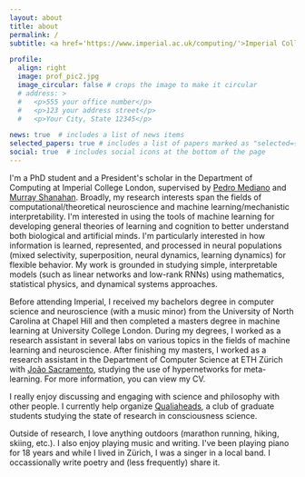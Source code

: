```yaml
---
layout: about
title: about
permalink: /
subtitle: <a href='https://www.imperial.ac.uk/computing/'>Imperial College London, Department of Computing</a> #<a href='#'>Affiliations</a>. Address. Contacts. Moto. Etc.

profile:
  align: right
  image: prof_pic2.jpg
  image_circular: false # crops the image to make it circular
  # address: >
  #   <p>555 your office number</p>
  #   <p>123 your address street</p>
  #   <p>Your City, State 12345</p>

news: true  # includes a list of news items
selected_papers: true # includes a list of papers marked as "selected={true}"
social: true  # includes social icons at the bottom of the page
---
```


<!-- I was born and raised in Columbus, Ohio. After enough time in the midwest, I did a bachelors degree in computer science and neuroscience (with a music minor) at the University of North Carolina at Chapel Hill. Deciding I wanted to pursue the field of AI more directly, I went on to do a masters degree in machine learning at University College London. During both degrees, I worked as a research assistant in several labs on various topics in the fields of machine learning and neuroscience. After finishing my masters, I worked as a research assistant at ETH Zurich for a year, studying the use of hypernetworks for meta-learning.  -->

I'm a PhD student and a President's scholar in the Department of Computing at Imperial College London, supervised by <a href='https://pmediano.gitlab.io/'>Pedro Mediano</a> and <a href='https://www.doc.ic.ac.uk/~mpsha/index.html'>Murray Shanahan</a>. Broadly, my research interests span the fields of computational/theoretical neuroscience and machine learning/mechanistic interpretability. I'm interested in using the tools of machine learning for developing general theories of learning and cognition to better understand both biological and artificial minds. I'm particularly interested in how information is learned, represented, and processed in neural populations (mixed selectivity, superposition, neural dynamics, learning dynamics) for flexible behavior. My work is grounded in studying simple, interpretable models (such as linear networks and low-rank RNNs) using mathematics, statistical physics, and dynamical systems approaches. 

<!-- At the moment I'm working on projects related to how contextual specialization and gating arises in linear gated networks, and learning dynamics in RNNs that give rise to dynamical motifs such as recurrent-layer attractors. -->
<!-- At the moment, I'm working on  -->
<!-- At the moment, I'm working on ___. If any of these topics sounds of interest to you, feel free to reach out! -->
<!-- Some topics include how information is represented and processed in distributed population codes (mixed selectivity, modularity, superposition, neural dynamics), and how this relates to cognitive phenomenon underlying the ability to learn and generalize across many tasks (cognitive control, abstraction, reasoning, compositionality, meta-learning, continual learning). -->

Before attending Imperial, I received my bachelors degree in computer science and neuroscience (with a music minor) from the University of North Carolina at Chapel Hill and then completed a masters degree in machine learning at University College London. During my degrees, I worked as a research assistant in several labs on various topics in the fields of machine learning and neuroscience. After finishing my masters, I worked as a research assistant in the Department of Computer Science at ETH Zürich with <a href='https://www.joaosacramento.com/'>João Sacramento</a>, studying the use of hypernetworks for meta-learning. For more information, you can view my CV.

I really enjoy discussing and engaging with science and philosophy with other people. I currently help organize <a href='https://qualiaheads.github.io/blog/'>Qualiaheads</a>, a club of graduate students studying the state of research in consciousness science.

Outside of research, I love anything outdoors (marathon running, hiking, skiing, etc.). I also enjoy playing music and writing. I've been playing piano for 18 years and while I lived in Zürich, I was a singer in a local band. I occassionally write poetry and (less frequently) share it.

<!-- Write your biography here. Tell the world about yourself. Link to your favorite [subreddit](http://reddit.com). You can put a picture in, too. The code is already in, just name your picture `prof_pic.jpg` and put it in the `img/` folder.

Put your address / P.O. box / other info right below your picture. You can also disable any these elements by editing `profile` property of the YAML header of your `_pages/about.md`. Edit `_bibliography/papers.bib` and Jekyll will render your [publications page](/al-folio/publications/) automatically.

Link to your social media connections, too. This theme is set up to use [Font Awesome icons](http://fortawesome.github.io/Font-Awesome/) and [Academicons](https://jpswalsh.github.io/academicons/), like the ones below. Add your Facebook, Twitter, LinkedIn, Google Scholar, or just disable all of them. -->
